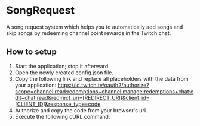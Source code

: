 # SongRequest

A song request system which helps you to automatically add songs and skip songs by redeeming channel point rewards in the Twitch chat.

## How to setup

1. Start the application; stop it afterward.
2. Open the newly created config.json file.
3. Copy the following link and replace all placeholders with the data from your application: 
https://id.twitch.tv/oauth2/authorize?scope=channel:read:redemptions+channel:manage:redemptions+chat:edit+chat:read&redirect_uri=[REDIRECT_URI]&client_id=[CLIENT_ID]&response_type=code
4. Authorize and copy the code from your browser's url.
5. Execute the following cURL command: 